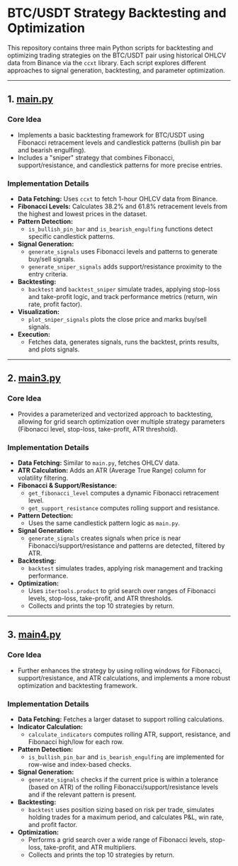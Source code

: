 
# BTC/USDT Strategy Backtesting and Optimization

This repository contains three main Python scripts for backtesting and optimizing trading strategies on the BTC/USDT pair using historical OHLCV data from Binance via the `ccxt` library. Each script explores different approaches to signal generation, backtesting, and parameter optimization.

---

## 1. [main.py](main.py)

### **Core Idea**
- Implements a basic backtesting framework for BTC/USDT using Fibonacci retracement levels and candlestick patterns (bullish pin bar and bearish engulfing).
- Includes a "sniper" strategy that combines Fibonacci, support/resistance, and candlestick patterns for more precise entries.

### **Implementation Details**
- **Data Fetching:** Uses `ccxt` to fetch 1-hour OHLCV data from Binance.
- **Fibonacci Levels:** Calculates 38.2% and 61.8% retracement levels from the highest and lowest prices in the dataset.
- **Pattern Detection:** 
  - `is_bullish_pin_bar` and `is_bearish_engulfing` functions detect specific candlestick patterns.
- **Signal Generation:** 
  - `generate_signals` uses Fibonacci levels and patterns to generate buy/sell signals.
  - `generate_sniper_signals` adds support/resistance proximity to the entry criteria.
- **Backtesting:** 
  - `backtest` and `backtest_sniper` simulate trades, applying stop-loss and take-profit logic, and track performance metrics (return, win rate, profit factor).
- **Visualization:** 
  - `plot_sniper_signals` plots the close price and marks buy/sell signals.
- **Execution:** 
  - Fetches data, generates signals, runs the backtest, prints results, and plots signals.

---

## 2. [main3.py](main3.py)

### **Core Idea**
- Provides a parameterized and vectorized approach to backtesting, allowing for grid search optimization over multiple strategy parameters (Fibonacci level, stop-loss, take-profit, ATR threshold).

### **Implementation Details**
- **Data Fetching:** Similar to `main.py`, fetches OHLCV data.
- **ATR Calculation:** Adds an ATR (Average True Range) column for volatility filtering.
- **Fibonacci & Support/Resistance:** 
  - `get_fibonacci_level` computes a dynamic Fibonacci retracement level.
  - `get_support_resistance` computes rolling support and resistance.
- **Pattern Detection:** 
  - Uses the same candlestick pattern logic as `main.py`.
- **Signal Generation:** 
  - `generate_signals` creates signals when price is near Fibonacci/support/resistance and patterns are detected, filtered by ATR.
- **Backtesting:** 
  - `backtest` simulates trades, applying risk management and tracking performance.
- **Optimization:** 
  - Uses `itertools.product` to grid search over ranges of Fibonacci levels, stop-loss, take-profit, and ATR thresholds.
  - Collects and prints the top 10 strategies by return.

---

## 3. [main4.py](main4.py)

### **Core Idea**
- Further enhances the strategy by using rolling windows for Fibonacci, support/resistance, and ATR calculations, and implements a more robust optimization and backtesting framework.

### **Implementation Details**
- **Data Fetching:** Fetches a larger dataset to support rolling calculations.
- **Indicator Calculation:** 
  - `calculate_indicators` computes rolling ATR, support, resistance, and Fibonacci high/low for each row.
- **Pattern Detection:** 
  - `is_bullish_pin_bar` and `is_bearish_engulfing` are implemented for row-wise and index-based checks.
- **Signal Generation:** 
  - `generate_signals` checks if the current price is within a tolerance (based on ATR) of the rolling Fibonacci/support/resistance levels and if the relevant pattern is present.
- **Backtesting:** 
  - `backtest` uses position sizing based on risk per trade, simulates holding trades for a maximum period, and calculates P&L, win rate, and profit factor.
- **Optimization:** 
  - Performs a grid search over a wide range of Fibonacci levels, stop-loss, take-profit, and ATR multipliers.
  - Collects and prints the top 10 strategies by return.
